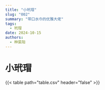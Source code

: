 ```yaml
---
title: "小玳瑁"
slug: "002"
summary: "带口水巾的优雅大佬"
tags:
  - 玳瑁
date: 2024-10-15
authors:
  - 种菜阳
---
```


# 小玳瑁

{{< table path="table.csv" header="false" >}}
